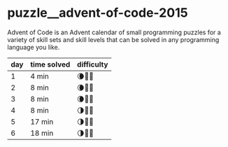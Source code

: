 # puzzle__advent-of-code-2015
Advent of Code is an Advent calendar of small programming puzzles for a variety of skill sets and skill levels that can be solved in any programming language you like.


| day | time solved | difficulty |
| --- | ----------- | ---------- |
| 1   | 4 min       | 🌘🌚🌚        |
| 2   | 8 min       | 🌘🌚🌚        |
| 3   | 8 min       | 🌘🌚🌚        |
| 4   | 8 min       | 🌗🌚🌚        |
| 5   | 17 min      | 🌗🌚🌚        |
| 6   | 18 min      | 🌗🌚🌚        |